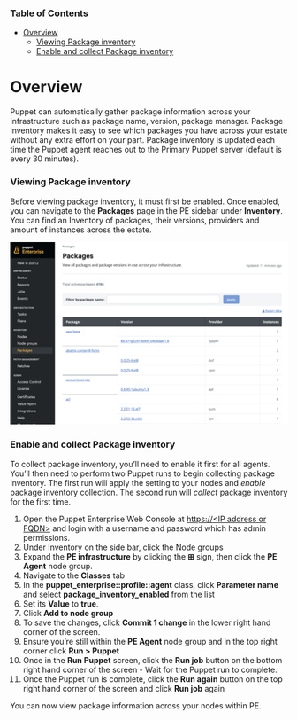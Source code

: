 <div class="tocoutline">

### Table of Contents

<div class="toc">

- [Overview](#overview)
    - [Viewing Package inventory](#viewing-package-inventory)
    - [Enable and collect Package inventory](#enable-and-collect-package-inventory)

</div>

</div>

# Overview<a href="#overview" aria-hidden="true"></a>

Puppet can automatically gather package information across your infrastructure such as package name, version, package manager. Package inventory makes it easy to see which packages you have across your estate without any extra effort on your part. Package inventory is updated each time the Puppet agent reaches out to the Primary Puppet server (default is every 30 minutes).

### Viewing Package inventory<a href="#viewing-package-inventory" aria-hidden="true"></a>

Before viewing package inventory, it must first be enabled. Once enabled, you can navigate to the **Packages** page in the PE sidebar under **Inventory**. You can find an Inventory of packages, their versions, providers and amount of instances across the estate. 

![alt text for screen readers](../assets/img/package_inventory.png "Package Inventory")

### Enable and collect Package inventory<a href="#enable-and-collect-package-inventory" aria-hidden="true"></a>

To collect package inventory, you’ll need to enable it first for all agents. You’ll then need to perform two Puppet runs to begin collecting package inventory. The first run will apply the setting to your nodes and _enable_ package inventory collection. The second run will _collect_ package inventory for the first time.


1. Open the Puppet Enterprise Web Console at <span style="text-decoration:underline;">https://&lt;IP address or FQDN></span> and login with a username and password which has admin permissions.
2. Under Inventory on the side bar, click the Node groups
3. Expand the **PE infrastructure** by clicking the **⊞** sign, then click the **PE Agent** node group.
4. Navigate to the **Classes** tab
5. In the **puppet_enterprise::profile::agent** class, click **Parameter name** and select **package_inventory_enabled** from the list
6. Set its **Value** to **true**.
7. Click **Add to node group**
8. To save the changes, click **Commit 1 change** in the lower right hand corner of the screen. 
9. Ensure you’re still within the **PE Agent** node group and in the top right corner click **Run > Puppet**
10. Once in the **Run Puppet** screen, click the **Run job** button on the bottom right hand corner of the screen - Wait for the Puppet run to complete.
11. Once the Puppet run is complete, click the **Run again** button on the top right hand corner of the screen and click **Run job** again


You can now view package information across your nodes within PE.
